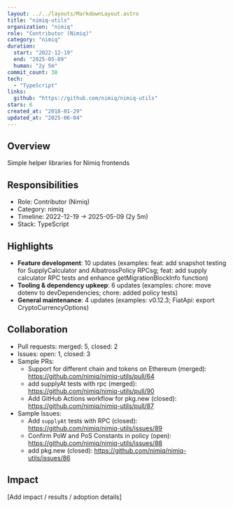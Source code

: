 ```yaml
---
layout: ../../layouts/MarkdownLayout.astro
title: "nimiq-utils"
organization: "nimiq"
role: "Contributor (Nimiq)"
category: "nimiq"
duration:
  start: "2022-12-19"
  end: "2025-05-09"
  human: "2y 5m"
commit_count: 38
tech:
  - "TypeScript"
links:
  github: "https://github.com/nimiq/nimiq-utils"
stars: 6
created_at: "2018-01-29"
updated_at: "2025-06-04"
---
```

## Overview
Simple helper libraries for Nimiq frontends

## Responsibilities
- Role: Contributor (Nimiq)
- Category: nimiq
- Timeline: 2022-12-19 -> 2025-05-09 (2y 5m)
- Stack: TypeScript

## Highlights
- **Feature development**: 10 updates (examples: feat: add snapshot testing for SupplyCalculator and AlbatrossPolicy RPCsg; feat: add supply calculator RPC tests and enhance getMigrationBlockInfo function)
- **Tooling & dependency upkeep**: 6 updates (examples: chore: move dotenv to devDependencies; chore: added policy tests)
- **General maintenance**: 4 updates (examples: v0.12.3; FiatApi: export CryptoCurrencyOptions)

## Collaboration
- Pull requests: merged: 5, closed: 2
- Issues: open: 1, closed: 3
- Sample PRs:
  - Support for different chain and tokens on Ethereum  (merged): https://github.com/nimiq/nimiq-utils/pull/64
  - add supplyAt tests with rpc (merged): https://github.com/nimiq/nimiq-utils/pull/90
  - Add GitHub Actions workflow for pkg.new (closed): https://github.com/nimiq/nimiq-utils/pull/87
- Sample Issues:
  - Add `supplyAt` tests with RPC (closed): https://github.com/nimiq/nimiq-utils/issues/89
  - Confirm PoW and PoS Constants in policy (open): https://github.com/nimiq/nimiq-utils/issues/88
  - add pkg.new (closed): https://github.com/nimiq/nimiq-utils/issues/86

## Impact
[Add impact / results / adoption details]
